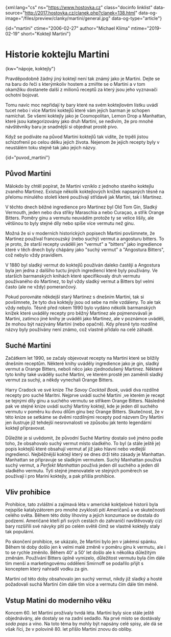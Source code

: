
{xml:lang="cs" ns="https://www.hostovka.cz" class="docinfo linklist" data-source="http://2017.hostovka.cz/clanek.php?clanek=138.html" data-og-image="/files/preview/clanky/martini/general.jpg" data-og-type="article"}

{id="martini" ctime="2006-02-27" author="Michael Klíma" mtime="2019-02-19" short="Koktejl Martini"}

# Historie koktejlu Martini

{kw="nápoje, koktejly"}

Pravděpodobně žádný jiný koktejl není tak známý jako je Martini. Dejte se na baru do řeči s kterýmkoliv hostem a zmiňte se o Martini a v tom okamžiku dostanete další z milionů receptů za který jsou jeho vyznavači ochotni bojovat.

Tomu navíc moc nepřidají ty bary které na svém koktejlovém lístku uvádí tucet nebo i více Martini koktejlů které vám jejich barman je schopen namíchat. Se všemi koktejly jako je Cosmopolitan, Lemon Drop a Manhattan, které jsou kategorizovány jako druh Martini, se nedivím, že pro mnohé návštěvníky baru je snadnější si objednat prostě pivo.

Když se podíváte na původ Martini koktejlů tak vidíte, že trpěli jistou schizofrenií po celou délku jejich života. Nejenom že jejich recepty byly v neustálém toku stejně tak jako jejich názvy.

{id="puvod_martini"}

## Původ Martini

Málokdo by chtěl popírat, že Martini vzniklo z jednoho starého koktejlu zvaného Martinez. Existuje několik koktejlových knížek napsaných těsně na přelomu minulého století které používají střídavě jak Martini, tak i Martinez.

V těchto dnech běžné ingredience pro Martinez byl Old Tom Gin, Sladký Vermouth, jeden nebo dva střiky Maraschia a nebo Curaçao, a střik Orange Bitters. Poměry ginu a vermutu neuvádím protože ty se velice lišily, ale většinou to byly stejné díly nebo spíše více vermutu než ginu.

Možná že si v moderních historických popisech Martini povšimnete, že Martinez používal francouzský (nebo suchý) vermut a angosturu bitters. To je proto, že starší recepty uváděli jen "vermut" a "bitters" jako ingredience které v těch dnech byly chápány jako "suchý vermut" a "Angostura Bitters", což nebylo vždy pravidlem.

V 1880 byl sladký vermut do koktejlů používán daleko častěji a Angostura byla jen jedna z dalšího tuctu jiných ingrediencí které byly používány. Ve starších barmanských knihách které specifikovaly druh vermutu používaného do Martinez, to byl vždy sladký vermut a Bitters byl velmi často (ale ne vždy) pomerančový.

Pokud porovnáte někdejší starý Martinez s dnešním Martini, tak si povšimnete, že tyto dva koktejly jsou od sebe na míle vzdáleny. To ale tak vždy nebylo. Těsně před rokem 1990 bylo vydáno několik barmanských knížek které uváděly recepty pro běžný Martinez ale pojmenovávali je Martini, zatímco jiné knihy je uváděli jako Martinez, ale v poznámce uváděli, že mohou být nazývány Martini (nebo opačně). Kdy přesně tyto rozdílné názvy byly používány není známo, což vlastně přidalo na celé záhadě.

## Suché Martini

Začátkem let 1990, se začaly objevovat recepty na Martini které se blížily dnešním receptům. Některé knihy uváděly ingredience jako je gin, sladký vermut a Orange Bitters, neboli něco jako zjednodušený Martinez. Některé tyto knihy také uváděly suché Martini, ve kterém prostě jen zaměnili sladký vermut za suchý, a někdy vynechali Orange Bitters.

Harry Cradock ve své knize _The Savoy Cocktail Book_, uvádí dva rozdílné recepty pro suché Maritni. Nejprve uvádí suché Martini ,ve kterém je recept se tejnými díly ginu a suchého vermutu se střikem Orange Bitters. Následně pak ve stejné knize uvádí suchý Martiny koktejl, kde je jeden díl suchého vermutu v poměru ku dvou dílům ginu bez Orange Bitters. Skutečnost, že v této knize se setkáme se dvěmi rozdílnými recepty pod názvem Dry Martini jen ilustruje již tehdejší nesrovnalosti ve způsobu jak tento legendární koktejl připravovat.

Důležité je si uvědomit, že původní Suché Martiny dostalo své jméno podle toho, že obsahovalo suchý vermut místo sladkého. To byl (a stále ještě je) popis koktejlů které obsahují vermut ať již jako hlavní nebo vedlejší ingredienci. Nejběžnější koktejl který se dnes drží této zásady je Manhattan. Manhattan se připravuje se sladkým vermutem. Suchý Manhattan používá suchý vermut, a _Perfekt Manhattan_ používá jeden díl suchého a jeden díl sladkého vermutu. Tyti stejné jmenovatele ve stejných poměrech se používají i pro Marini koktejly, a pak přišla prohibice.

## Vliv prohibice

Prohibice, tato zvláštní a zajímavá léta v americké koktjelové historii byla nejspíše katalyzátorem pro mnohé zvyklosti pití Američanů a ve skutečnosti celého světa. Během této doby lihoviny a jejich konzumace se dostala do podzemí. Američané kteří při svých cestách do zahraničí navštěvovaly cizí bary rozšířili své návyky pití po celém světě čímž se vlastně koktejly staly tak populární.

Po skončení prohibice, se ukázalo, že Martini bylo jen v jakémsi spánku. Během té doby došlo jen k velmi malé změně v poměru ginu k vermutu, ale i to se rychle změnilo. Během 40' a 50' let došlo ale k několika důležitým změnám. Používání Bitters úplně vymizelo, důležitost vermutu byla čím dále tím menší a marketingovému oddělení Smirnoff se podařilo přijít s konceptem který nahradil vodku za gin.

Martini od této doby obsahovalo jen suchý vermut, nikdy již sladký a hosté požadovali suchá Martini čím dále tím více a vermutu čím dále tím méně.

## Vstup Matini do moderního věku

Koncem 60. let Martini prožívaly tvrdá léta. Martini byly sice stále ještě objednávány, ale dostaly se na zadní sedadlo. Na prvé místo se dostávaly _soda pops_ a víno. Na toto téma by mohly být napsány celé spisy, ale dá se však říci, že v polovině 80. let přišlo Martini znovu do obliby.

